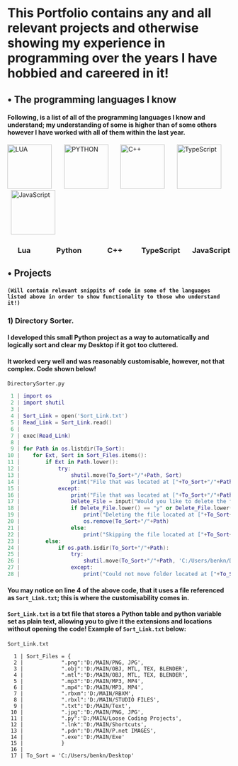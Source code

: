 # This Portfolio contains any and all relevant projects and otherwise showing my experience in programming over the years I have hobbied and careered in it!

## • The programming languages I know
#### Following, is a list of all of the programming languages I know and understand; my understanding of some is higher than of some others however I have worked with all of them within the last year.
<img src="https://upload.wikimedia.org/wikipedia/commons/thumb/c/cf/Lua-Logo.svg/2048px-Lua-Logo.svg.png" alt="LUA" width="100"/> &nbsp; &nbsp; &nbsp; <img src="https://user-images.githubusercontent.com/60940670/184181684-364140f7-2c85-42fb-851b-9b228456e191.png" alt="PYTHON" width="100"/> &nbsp; &nbsp; &nbsp; <img src="https://upload.wikimedia.org/wikipedia/commons/thumb/1/18/ISO_C%2B%2B_Logo.svg/1200px-ISO_C%2B%2B_Logo.svg.png" alt="C++" width="100"/> &nbsp; &nbsp; &nbsp; <img src="https://upload.wikimedia.org/wikipedia/commons/thumb/4/4c/Typescript_logo_2020.svg/512px-Typescript_logo_2020.svg.png" alt="TypeScript" width="100"/> &nbsp; &nbsp; &nbsp; <img src="https://upload.wikimedia.org/wikipedia/commons/thumb/9/99/Unofficial_JavaScript_logo_2.svg/480px-Unofficial_JavaScript_logo_2.svg.png" alt="JavaScript" width="100"/>

### &nbsp;&nbsp;&nbsp;&nbsp;&nbsp;&nbsp;Lua&nbsp;&nbsp;&nbsp;&nbsp;&nbsp;&nbsp;&nbsp;&nbsp;&nbsp;&nbsp;&nbsp;&nbsp;&nbsp;&nbsp;&nbsp;Python&nbsp;&nbsp;&nbsp;&nbsp;&nbsp;&nbsp;&nbsp;&nbsp;&nbsp;&nbsp;&nbsp;&nbsp;&nbsp;&nbsp;&nbsp;C++&nbsp;&nbsp;&nbsp;&nbsp;&nbsp;&nbsp;&nbsp;&nbsp;&nbsp;&nbsp;&nbsp;TypeScript&nbsp;&nbsp;&nbsp;&nbsp;&nbsp;&nbsp;&nbsp;JavaScript

## • Projects
#### ``(Will contain relevant snippits of code in some of the languages listed above in order to show functionality to those who understand it!)``
### 1) Directory Sorter.
#### I developed this small Python project as a way to automatically and logically sort and clear my Desktop if it got too cluttered.
#### It worked very well and was reasonably customisable, however, not that complex. Code shown below!
``DirectorySorter.py``
```lua
 1 | import os
 2 | import shutil
 3 |
 4 | Sort_Link = open('Sort_Link.txt')
 5 | Read_Link = Sort_Link.read()
 6 |
 7 | exec(Read_Link)
 8 |
 9 | for Path in os.listdir(To_Sort):
10 |    for Ext, Sort in Sort_Files.items():
11 |        if Ext in Path.lower():
12 |            try:
13 |                shutil.move(To_Sort+"/"+Path, Sort)
14 |                print("File that was located at ["+To_Sort+"/"+Path+"] is now located at ["+Sort+"] because it had '"+Ext+"' in it")
15 |            except:
16 |                print("File that was located at ["+To_Sort+"/"+Path+"] could not be relocated to ["+Sort+"] because it errored")
17 |                Delete_File = input("Would you like to delete the file located at ["+Path+"] ?: ")
18 |                if Delete_File.lower() == "y" or Delete_File.lower() == "yes":
19 |                    print("Deleting the file located at ["+To_Sort+"/"+Path+"]")
20 |                    os.remove(To_Sort+"/"+Path)
21 |                else:
22 |                    print("Skipping the file located at ["+To_Sort+"/"+Path+"]")
23 |        else:
24 |            if os.path.isdir(To_Sort+"/"+Path):
25 |                try:
26 |                    shutil.move(To_Sort+"/"+Path, 'C:/Users/benkn/Desktop/MAIN/Loose Folders')
27 |                except:
28 |                    print("Could not move folder located at ["+To_Sort+"/"+Path+"] to Loose Folders")
```

#### You may notice on line 4 of the above code, that it uses a file referenced as ``Sort_Link.txt``; this is where the customisability comes in.

#### ``Sort_Link.txt`` is a txt file that stores a Python table and python variable set as plain text, allowing you to give it the extensions and locations without opening the code! Example of ``Sort_Link.txt`` below:

``Sort_Link.txt``
```
  1 | Sort_Files = {
  2 |            ".png":'D:/MAIN/PNG, JPG',
  3 |            ".obj":'D:/MAIN/OBJ, MTL, TEX, BLENDER',
  4 |            ".mtl":'D:/MAIN/OBJ, MTL, TEX, BLENDER',
  5 |            ".mp3":'D:/MAIN/MP3, MP4',
  6 |            ".mp4":'D:/MAIN/MP3, MP4',
  7 |            ".rbxm":'D:/MAIN/RBXM',
  8 |            ".rbxl":'D:/MAIN/STUDIO FILES',
  9 |            ".txt":'D:/MAIN/Text',
 10 |            ".jpg":'D:/MAIN/PNG, JPG',
 11 |            ".py":'D:/MAIN/Loose Coding Projects',
 12 |            ".lnk":'D:/MAIN/Shortcuts',
 13 |            ".pdn":'D:/MAIN/P.net IMAGES',
 14 |            ".exe":'D:/MAIN/Exe'
 15 |            }
 16 |
 17 | To_Sort = 'C:/Users/benkn/Desktop'
```

